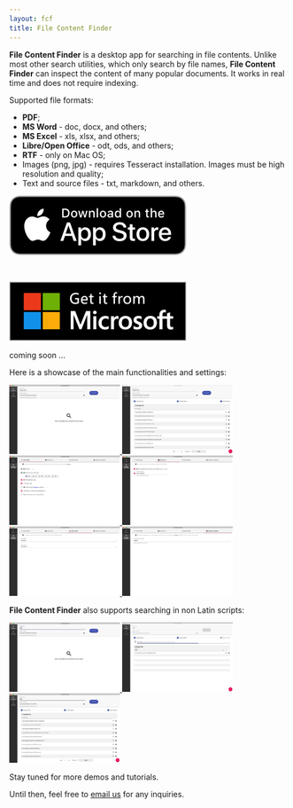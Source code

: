 ```yaml
---
layout: fcf
title: File Content Finder
---
```


<!-- # What is it? -->

<strong>File Content Finder</strong> is a desktop app for searching in file contents.
Unlike most other search utilities, which only search by file names,
<strong>File Content Finder</strong> can inspect the content of many popular
documents. It works in real time and does not require indexing.

Supported file formats:
- **PDF**;
- **MS Word** - doc, docx, and others;
- **MS Excel** - xls, xlsx, and others;
- **Libre/Open Office** - odt, ods, and others;
- **RTF** - only on Mac OS;
- Images (png, jpg) - requires Tesseract installation. Images must be high resolution and quality;
- Text and source files - txt, markdown, and others.

<div class="buy-from-stores-container">
    <div class="buy-from-store-link">
        <a href="https://itunes.apple.com/au/app/file-content-finder/id1448621435" target="_">
            <img src="/products/file-content-finder/download_apple_store_320.png"/>
        </a>
        <p class="buy-store-ghost-caption">&nbsp;</p>
    </div>
    <div class="buy-from-store-link buy-from-store-link-disabled">
        <!-- <a href="#"> -->
            <img src="/products/file-content-finder/download_microsoft_store_320_sized.png"/>
        <!-- </a> -->
        <p class="buy-store-ghost-caption">coming soon ...</p>
    </div>
</div>

Here is a showcase of the main functionalities and settings:

<!-- Fancy Box doco - https://fancyapps.com/fancybox/3/docs/#images -->
<p class="image-gallery">
    <a data-fancybox="english-fcf" href="./screenshots/1 Main Screen English.png" data-caption="Select folder and search phrase.">
        <img width="200px" src="./screenshots/1 Main Screen English.png.jpg">
    </a>
    <a data-fancybox="english-fcf" href="./screenshots/2 Results English.png" data-caption="Review search results. The table can be filtered.">
        <img width="200px" src="./screenshots/2 Results English.png.jpg">
    </a>
    <a data-fancybox="english-fcf" href="./screenshots/3 File Filters.png" data-caption="Configure Search - Select which files to include and exclude.">
        <img width="200px" src="./screenshots/3 File Filters.png.jpg">
    </a>
    <a data-fancybox="english-fcf" href="./screenshots/4 Black List.png" data-caption="Configure Search - Select which folder to ignore.">
        <img width="200px" src="./screenshots/4 Black List.png.jpg">
    </a>
    <a data-fancybox="english-fcf" href="./screenshots/5 Time Filters.png" data-caption="Configure Search - Include/exclude files based on their modificaion and creation times.">
        <img width="200px" src="./screenshots/5 Time Filters.png.jpg">
    </a>
    <a data-fancybox="english-fcf" href="./screenshots/6 Image Search Language.png"  data-caption="Configure Search - Select OCR language.">
        <img width="200px" src="./screenshots/6 Image Search Language.png.jpg">
    </a>
<p>


<strong>File Content Finder</strong> also supports searching in non Latin scripts:

<p class="image-gallery">
    <a data-fancybox="cn-fcf" href="./screenshots/1 Main Screen Chinese.png" data-caption="Search in Chinese.">
        <img width="200px" src="./screenshots/1 Main Screen Chinese.png.jpg">
    </a>
    <a data-fancybox="cn-fcf" href="./screenshots/2a Chinese Search in Progress.png" data-caption="Search is in progres ...">
        <img width="200px" src="./screenshots/2a Chinese Search in Progress.png.jpg">
    </a>
    <a data-fancybox="cn-fcf" href="./screenshots/2 Results Chinese.png" data-caption="Review search results. The table can be filtered.">
        <img width="200px" src="./screenshots/2 Results Chinese.png.jpg">
    </a>
<p>

Stay tuned for more demos and tutorials.

Until then, feel free to <a href="mailto:info@geosytemsdev.com">email us</a> for any inquiries.